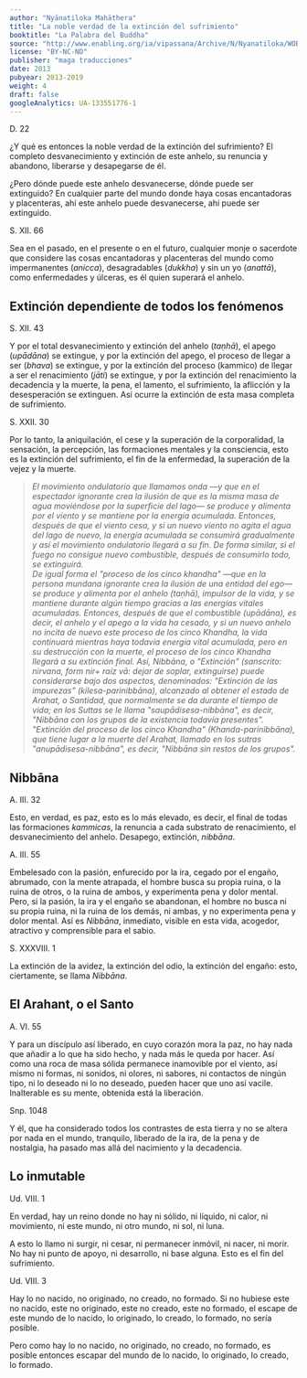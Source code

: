 ```yaml
---
author: "Nyānatiloka Mahāthera"
title: "La noble verdad de la extinción del sufrimiento"
booktitle: "La Palabra del Buddha"
source: "http://www.enabling.org/ia/vipassana/Archive/N/Nyanatiloka/WOB/index.html"
license: "BY-NC-ND"
publisher: "maga traducciones"
date: 2013
pubyear: 2013-2019
weight: 4
draft: false
googleAnalytics: UA-133551776-1
---
```


D. 22  

¿Y qué es entonces la noble verdad de la extinción del sufrimiento? El completo desvanecimiento y extinción de este anhelo, su renuncia y abandono, liberarse y desapegarse de él.  

¿Pero dónde puede este anhelo desvanecerse, dónde puede ser extinguido? En cualquier parte del mundo donde haya cosas encantadoras y placenteras, ahí este anhelo puede desvanecerse, ahí puede ser extinguido.  

S. XII. 66  

Sea en el pasado, en el presente o en el futuro, cualquier monje o sacerdote que considere las cosas encantadoras y placenteras del mundo como impermanentes (*anicca*), desagradables (*dukkha*) y sin un yo (*anattā*), como enfermedades y úlceras, es él quien superará el anhelo.  

## Extinción dependiente de todos los fenómenos  

S. XII. 43  

Y por el total desvanecimiento y extinción del anhelo (*taṇhā*), el apego (*upādāna*) se extingue, y por la extinción del apego, el proceso de llegar a ser (*bhava*) se extingue, y por la extinción del proceso (kammico) de llegar a ser el renacimiento (*jāti*) se extingue, y por la extinción del renacimiento la decadencia y la muerte, la pena, el lamento, el sufrimiento, la aflicción y la desesperación se extinguen. Así ocurre la extinción de esta masa completa de sufrimiento.  

S. XXII. 30  

Por lo tanto, la aniquilación, el cese y la superación de la corporalidad, la sensación, la percepción, las formaciones mentales y la consciencia, esto es la extinción del sufrimiento, el fin de la enfermedad, la superación de la vejez y la muerte.  

> *El movimiento ondulatorio que llamamos onda —y que en el espectador ignorante crea la ilusión de que es la misma masa de agua moviéndose por la superficie del lago— se produce y alimenta por el viento y se mantiene por la energía acumulada. Entonces, después de que el viento cesa, y si un nuevo viento no agita el agua del lago de nuevo, la energía acumulada se consumirá gradualmente y así el movimiento ondulatorio llegará a su fin. De forma similar, si el fuego no consigue nuevo combustible, después de consumirlo todo, se extinguirá.  
De igual forma el "proceso de los cinco khandha" —que en la persona mundana ignorante crea la ilusión de una entidad del ego— se produce y alimenta por el anhelo (taṇhā), impulsor de la vida, y se mantiene durante algún tiempo gracias a las energías vitales acumuladas. Entonces, después de que el combustible (upādāna), es decir, el anhelo y el apego a la vida ha cesado, y si un nuevo anhelo no incita de nuevo este proceso de los cinco Khandha, la vida continuará mientras haya todavía energía vital acumulada, pero en su destrucción con la muerte, el proceso de los cinco Khandha llegará a su extinción final.
Así, Nibbāna, o "Extinción" (sanscrito: nirvana, form nir+ raíz vā: dejar de soplar, extinguirse) puede considerarse bajo dos aspectos, denominados:
"Extinción de las impurezas" (kilesa-parinibbāna), alcanzado al obtener el estado de Arahat, o Santidad, que normalmente se da durante el tiempo de vida; en los Suttas se le llama "saupādisesa-nibbāna", es decir, "Nibbāna con los grupos de la existencia todavía presentes".
"Extinción del proceso de los cinco Khandha" (Khanda-parinibbāna), que tiene lugar a la muerte del Arahat, llamado en los sutras "anupādisesa-nibbāna", es decir, "Nibbāna sin restos de los grupos".*  

## Nibbāna  

A. III. 32  

Esto, en verdad, es paz, esto es lo más elevado, es decir, el final de todas las formaciones *kammicas*, la renuncia a cada substrato de renacimiento, el desvanecimiento del anhelo. Desapego, extinción, *nibbāna*.  

A. III. 55  

Embelesado con la pasión, enfurecido por la ira, cegado por el engaño, abrumado, con la mente atrapada, el hombre busca su propia ruina, o la ruina de otros, o la ruina de ambos, y experimenta pena y dolor mental. Pero, si la pasión, la ira y el engaño se abandonan, el hombre no busca ni su propia ruina, ni la ruina de los demás, ni ambas, y no experimenta pena y dolor mental. Así es *Nibbāna*, inmediato, visible en esta vida, acogedor, atractivo y comprensible para el sabio.  

S. XXXVIII. 1  

La extinción de la avidez, la extinción del odio, la extinción del engaño: esto, ciertamente, se llama *Nibbāna*.  

## El Arahant, o el Santo  

A. VI. 55  

Y para un discípulo así liberado, en cuyo corazón mora la paz, no hay nada que añadir a lo que ha sido hecho, y nada más le queda por hacer. Así como una roca de masa sólida permanece inamovible por el viento, así mismo ni formas, ni sonidos, ni olores, ni sabores, ni contactos de ningún tipo, ni lo deseado ni lo no deseado, pueden hacer que uno así vacile. Inalterable es su mente, obtenida está la liberación.  

Snp. 1048  

Y él, que ha considerado todos los contrastes de esta tierra y no se altera por nada en el mundo, tranquilo, liberado de la ira, de la pena y de nostalgia, ha pasado mas allá del nacimiento y la decadencia.  

## Lo inmutable  

Ud. VIII. 1  

En verdad, hay un reino donde no hay ni sólido, ni líquido, ni calor, ni movimiento, ni este mundo, ni otro mundo, ni sol, ni luna.  

A esto lo llamo ni surgir, ni cesar, ni permanecer inmóvil, ni nacer, ni morir. No hay ni punto de apoyo, ni desarrollo, ni base alguna. Esto es el fin del sufrimiento.  

Ud. VIII. 3  

Hay lo no nacido, no originado, no creado, no formado. Si no hubiese este no nacido, este no originado, este no creado, este no formado, el escape de este mundo de lo nacido, lo originado, lo creado, lo formado, no sería posible.  

Pero como hay lo no nacido, no originado, no creado, no formado, es posible entonces escapar del mundo de lo nacido, lo originado, lo creado, lo formado.  
